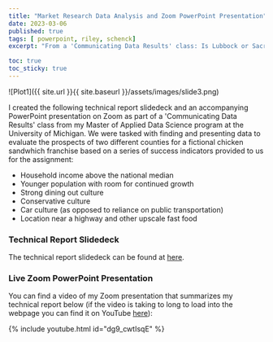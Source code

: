 ```yaml
---
title: "Market Research Data Analysis and Zoom PowerPoint Presentation"
date: 2023-03-06
published: true
tags: [ powerpoint, riley, schenck]
excerpt: "From a 'Communicating Data Results' class: Is Lubbock or Sacramento a better location for a new fast food restaurant?" 

toc: true
toc_sticky: true
---
```

![Plot1]({{ site.url }}{{ site.baseurl }}/assets/images/slide3.png)

I created the following technical report slidedeck and an accompanying PowerPoint presentation on Zoom as part of a 'Communicating Data Results' class from my Master of Applied Data Science program at the University of Michigan. We were tasked with finding and presenting data to evaluate the prospects of two different counties for a fictional chicken sandwhich franchise based on a series of success indicators provided to us for the assignment:

  - Household income above the national median
  - Younger population  with room for continued growth
  - Strong dining out culture 
  - Conservative culture
  - Car culture (as opposed to reliance on public transportation)
  - Location near a highway and other upscale fast food 

### Technical Report Slidedeck

The technical report slidedeck can be found at [here](https://docs.google.com/presentation/d/1ONRH9LRi2XdkFAUeXH-zILzOdMf6TWcvuiRZ21udx-g/edit?usp=sharing). 

### Live Zoom PowerPoint Presentation

You can find a video of my Zoom presentation that summarizes my technical report below (if the video is taking to long to load into the webpage you can find it on YouTube [here](https://www.youtube.com/watch?v=dg9_cwtIsqE&t=42s&ab_channel=RileySchenck)):

{% include youtube.html id="dg9_cwtIsqE" %}

